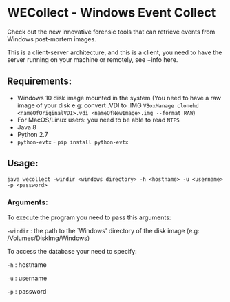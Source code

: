 # WECollect - Windows Event Collect

Check out the new innovative forensic tools that can retrieve events from Windows post-mortem images.

This is a client-server architecture, and this is a client, 
you need to have the server running on your machine or remotely, see +info here.

## Requirements:

- Windows 10 disk image mounted in the system
(You need to have a raw image of your disk e.g: convert .VDI to .IMG `VBoxManage clonehd <nameOfOriginalVDI>.vdi <nameOfNewImage>.img --format RAW`)
- For MacOS/Linux users: you need to be able to read `NTFS` 
- Java 8
- Python 2.7
- `python-evtx` - `pip install python-evtx`

## Usage:

```
java wecollect -windir <windows directory> -h <hostname> -u <username> -p <password>
```

### Arguments:

To execute the program you need to pass this arguments:


`-windir` : the path to the `Windows' directory of the disk image (e.g: /Volumes/DiskImg/Windows)

To access the database your need to specify:

`-h` : hostname

`-u` : username

`-p` : password
